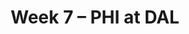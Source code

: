 ---
layout: game
title: Week 7 – PHI at DAL
season: 2019
game_id: 2019_07_PHI_DAL
away_team: PHI
home_team: DAL
---